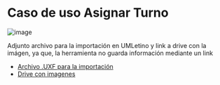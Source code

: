 # Caso de uso Asignar Turno

![image](https://github.com/user-attachments/assets/5d017eaa-c049-47b4-823f-0c9ac06c5ee3)


Adjunto archivo para la importación en UMLetino y link a drive con la imágen, ya que, la herramienta no guarda información mediante un link
* [Archivo .UXF para la importación](asignar_turno.uxf)
* [Drive con imagenes](https://drive.google.com/drive/folders/1LAN9pzBAfg13tJ631cj1gWNXU3ENIBKC?usp=sharing)
